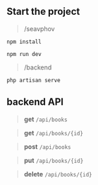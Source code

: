 ## Start the project
> /seavphov

```npm install```

```npm run dev```

>/backend

```php artisan serve```


## backend API


> **get** `/api/books`

> **get** `/api/books/{id}`

> **post** `/api/books`

> **put** `/api/books/{id}`

> **delete** `/api/books/{id}`
